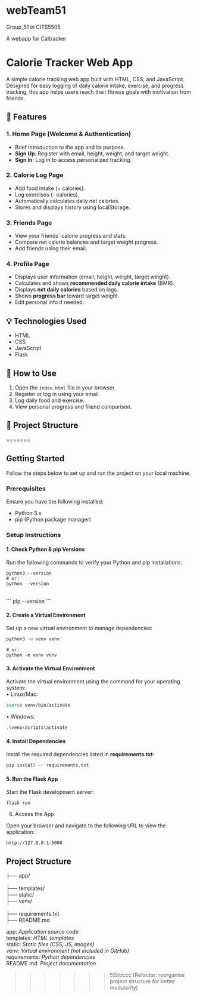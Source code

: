 # webTeam51

Group_51 in CITS5505

A webapp for Caltracker

# Calorie Tracker Web App

A simple calorie tracking web app built with HTML, CSS, and JavaScript. Designed for easy logging of daily calorie intake, exercise, and progress tracking, this app helps users reach their fitness goals with motivation from friends.

## 🌟 Features

### 1. Home Page (Welcome & Authentication)

- Brief introduction to the app and its purpose.
- **Sign Up**: Register with email, height, weight, and target weight.
- **Sign In**: Log in to access personalized tracking.

### 2. Calorie Log Page

- Add food intake (+ calories).
- Log exercises (- calories).
- Automatically calculates daily net calories.
- Stores and displays history using localStorage.

### 3. Friends Page

- View your friends' calorie progress and stats.
- Compare net calorie balances and target weight progress.
- Add friends using their email.

### 4. Profile Page

- Displays user information (email, height, weight, target weight).
- Calculates and shows **recommended daily calorie intake** (BMR).
- Displays **net daily calories** based on logs.
- Shows **progress bar** toward target weight.
- Edit personal info if needed.

## 💡 Technologies Used

- HTML
- CSS
- JavaScript
- Flask

## 🚀 How to Use

1. Open the `index.html` file in your browser.
2. Register or log in using your email.
3. Log daily food and exercise.
4. View personal progress and friend comparison.

## 📁 Project Structure



=======



## Getting Started

Follow the steps below to set up and run the project on your local machine.

### Prerequisites

Ensure you have the following installed:

- Python 3.x
- pip (Python package manager)

### Setup Instructions

#### 1. Check Python & pip Versions

Run the following commands to verify your Python and pip installations:
```
python3 --version
# or: 
python --version
```  
<br>
```
pip --version
```

#### 2. Create a Virtual Environment

Set up a new virtual environment to manage dependencies:
```bash
python3 -m venv venv   
```
```
# or:  
python -m venv venv
```

####  3. Activate the Virtual Environment

Activate the virtual environment using the command for your operating system:<br>
•	Linux/Mac:
```bash
source venv/bin/activate
```
•	Windows:
```bash	
.\venv\Scripts\activate
```
#### 4. Install Dependencies

Install the required dependencies listed in __requirements.txt__:
```bash
pip install -r requirements.txt 
```
#### 5. Run the Flask App

Start the Flask development server:
```
flask run
```
6. Access the App

Open your browser and navigate to the following URL to view the application:
```
http://127.0.0.1:5000
```



## Project Structure

├── app/ 
<br>             		
├── templates/         
├── static/         	   
├── venv/ <br>            	 
├── requirements.txt  
├── README.md 


app: _Application source code_<br>
templates: _HTML templates_<br>
static: _Static files (CSS, JS, images)_<br>
venv:  _Virtual environment (not included in GitHub)_<br>
requirements: _Python dependencies_<br>
README.md: _Project documentation_


>>>>>>> 55bbccc (Refactor: reorganise project structure for better modularity)
